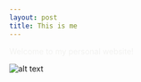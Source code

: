 ```yaml
---
layout: post
title: This is me
---
```


<span style="color:#f2f2f0">Welcome to my personal website!

![alt text](http://www.theimaginativeconservative.org/wp-content/uploads/2015/05/plato-head-shot.jpg "Logo Title Text 1")

<!--
[Jekyll](http://jekyllrb.com) <span style="color:#f2f2f0"> is a static site generator, an open-source tool for creating simple yet powerful websites of all shapes and sizes. From </span> [the project's readme](https://github.com/mojombo/jekyll/blob/master/README.markdown):

  > Jekyll is a simple static site generator. It takes a template directory [...] and spits out a complete, static website suitable for serving with Apache or your favorite web server. This is also the engine behind GitHub Pages, which you can use to host your project’s page or blog right here from Github.
-->
